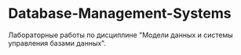# Database-Management-Systems
Лабораторные работы по дисциплине "Модели данных и системы управления базами данных".
